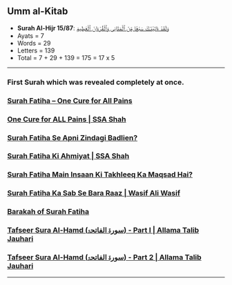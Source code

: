 ## Umm al-Kitab
* __Surah Al-Hijr 15/87__: [وَلَقَدْ ءَاتَيْنَـٰكَ سَبْعًۭا مِّنَ ٱلْمَثَانِى وَٱلْقُرْءَانَ ٱلْعَظِيمَ](https://quran.com/15/87)
* Ayats = 7
* Words = 29
* Letters = 139
* Total = 7 + 29 + 139 = 175 = 17 x 5

***

### First Surah which was revealed completely at once.
### [Surah Fatiha – One Cure for All Pains](https://www.youtube.com/watch?v=yZ7MWDeB6hY)
### [One Cure for ALL Pains | SSA Shah](https://www.youtube.com/shorts/HNe12DgxRTY)
### [Surah Fatiha Se Apni Zindagi Badlien?](https://www.youtube.com/watch?v=PVnOOxDc1Yc)
### [Surah Fatiha Ki Ahmiyat | SSA Shah](https://www.youtube.com/watch?v=gSA_RKnzf1A)
### [Surah Fatiha Main Insaan Ki Takhleeq Ka Maqsad Hai?](https://www.youtube.com/watch?v=hyTSleVTIgg)
### [Surah Fatiha Ka Sab Se Bara Raaz | Wasif Ali Wasif](https://www.youtube.com/watch?v=hXCHvBcF3d4)
### [Barakah of Surah Fatiha](https://www.youtube.com/watch?v=EX3HNc5kGnU)
### [Tafseer Sura Al-Hamd (سورۃ الفاتحۃ) - Part I | Allama Talib Jauhari](https://www.youtube.com/watch?v=r8yy9dspaAk)
### [Tafseer Sura Al-Hamd (سورۃ الفاتحۃ) - Part 2 | Allama Talib Jauhari](https://www.youtube.com/watch?v=s_Mz1ANEuKM)

***
